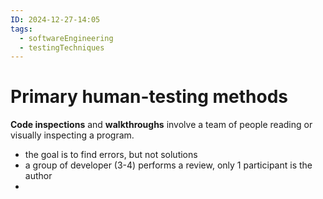 ```yaml
---
ID: 2024-12-27-14:05
tags:
  - softwareEngineering
  - testingTechniques
---
```

# Primary human-testing methods

**Code inspections** and **walkthroughs** involve a team of people reading or visually inspecting a program.
- the goal is to find errors, but not solutions
- a group of developer (3-4) performs a review, only 1 participant is the author
- 